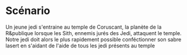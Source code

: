 # Scénario

Un jeune jedi s'entraine au temple de Coruscant, la planète de la R&publique lorsque les Sith, ennemis jurés des Jedi, attaquent le temple. Notre jedi doit alors le plus rapidement possible conféctionner son sabre lasert en s'aidant de l'aide de tous les jedi présents au temple
